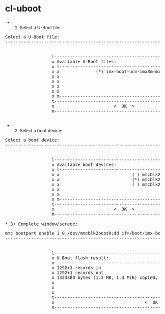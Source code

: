 # cl-uboot

* 1) Select a U-Boot file:
<pre>
Select a U-Boot file:
------------------------------------------------------------------------------------------------------------------


                  l------------------------------------------------------------------------------k
                  x Available U-Boot files:                                                      x
                  x l--------------------------------------------------------------------------k x
                  x x              (*) imx-boot-ucm-imx8m-mini-sd.bin-flash_evk                x x
                  x x                                                                          x x
                  x x                                                                          x x
                  x x                                                                          x x
                  x x                                                                          x x
                  x m--------------------------------------------------------------------------j x
                  t------------------------------------------------------------------------------u
                  x                       <  OK  >            <Cancel>                           x
                  m------------------------------------------------------------------------------j

</pre>
* 2) Select a boot device:
<pre>
Select a boot device:
------------------------------------------------------------------------------------------------------------------


                  l------------------------------------------------------------------------------k
                  x Available boot devices:                                                      x
                  x l--------------------------------------------------------------------------k x
                  x x                            ( ) mmcblk2                                   x x
                  x x                            (*) mmcblk2boot0                              x x
                  x x                            ( ) mmcblk2boot1                              x x
                  x x                                                                          x x
                  x x                                                                          x x
                  x m--------------------------------------------------------------------------j x
                  t------------------------------------------------------------------------------u
                  x                       <  OK  >            <Cancel>                           x
                  m------------------------------------------------------------------------------j

* 3) Complete window/screee:
<pre>
mmc bootpart enable 1 0 /dev/mmcblk2boot0;dd if=/boot/imx-boot-ucm-imx8m-mini-sd.bin-flash_evk of=/dev/mmcblk2boot
------------------------------------------------------------------------------------------------------------------


                  l------------------------------------------------------------------------------k
                  x U Boot flash result:                                                         x
                  x------------------------------------------------------------------------------x
                  x 1292+1 records in                                                            x
                  x 1292+1 records out                                                           x
                  x 1323380 bytes (1.3 MB, 1.3 MiB) copied, 0.60582 s, 2.2 MB/s                  x
                  x                                                                              x
                  x                                                                              x
                  x                                                                              x
                  t------------------------------------------------------------------------------u
                  x                                   <  OK  >                                   x
                  m------------------------------------------------------------------------------j
</pre>
